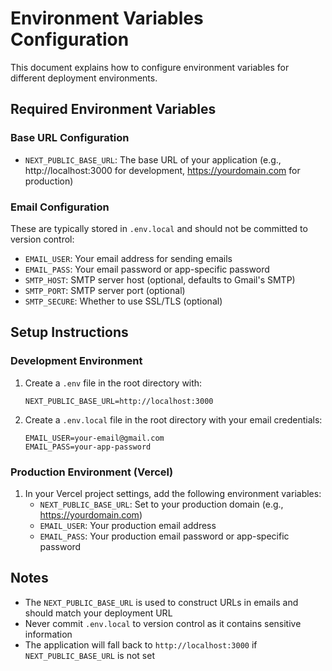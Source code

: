 # Environment Variables Configuration

This document explains how to configure environment variables for different deployment environments.

## Required Environment Variables

### Base URL Configuration
- `NEXT_PUBLIC_BASE_URL`: The base URL of your application (e.g., http://localhost:3000 for development, https://yourdomain.com for production)

### Email Configuration
These are typically stored in `.env.local` and should not be committed to version control:
- `EMAIL_USER`: Your email address for sending emails
- `EMAIL_PASS`: Your email password or app-specific password
- `SMTP_HOST`: SMTP server host (optional, defaults to Gmail's SMTP)
- `SMTP_PORT`: SMTP server port (optional)
- `SMTP_SECURE`: Whether to use SSL/TLS (optional)

## Setup Instructions

### Development Environment
1. Create a `.env` file in the root directory with:
   ```
   NEXT_PUBLIC_BASE_URL=http://localhost:3000
   ```

2. Create a `.env.local` file in the root directory with your email credentials:
   ```
   EMAIL_USER=your-email@gmail.com
   EMAIL_PASS=your-app-password
   ```

### Production Environment (Vercel)
1. In your Vercel project settings, add the following environment variables:
   - `NEXT_PUBLIC_BASE_URL`: Set to your production domain (e.g., https://yourdomain.com)
   - `EMAIL_USER`: Your production email address
   - `EMAIL_PASS`: Your production email password or app-specific password

## Notes
- The `NEXT_PUBLIC_BASE_URL` is used to construct URLs in emails and should match your deployment URL
- Never commit `.env.local` to version control as it contains sensitive information
- The application will fall back to `http://localhost:3000` if `NEXT_PUBLIC_BASE_URL` is not set